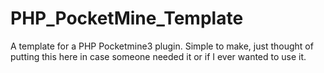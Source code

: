 # PHP_PocketMine_Template
A template for a PHP Pocketmine3 plugin. Simple to make, just thought of putting this here in case someone needed it or if I ever wanted to use it.
